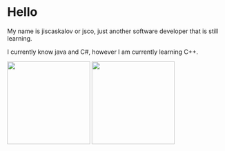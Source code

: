 # Hello
My name is jiscaskalov or jsco, just another software developer that is still learning.

I currently know java and C#, however I am currently learning C++.

<p><img src="https://github-readme-stats.vercel.app/api?username=jiscaskalov&show_icons=true&theme=transparent&hide_border=true" height="192px">
<img src="https://github-readme-stats.vercel.app/api/top-langs?username=jiscaskalov&theme=transparent&hide_border=true&layout=compact&langs_count=10&hide=css" height="192px"></p>
